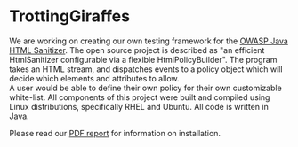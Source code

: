 # TrottingGiraffes
We are working on creating our own testing framework for the
[OWASP Java HTML Sanitizer](https://www.owasp.org/index.php/OWASP_Java_HTML_Sanitizer_Project).
The open source project is described as
"an efficient HtmlSanitizer configurable via a flexible HtmlPolicyBuilder".
The program takes an HTML stream, and dispatches events to a policy object
which will decide which elements and attributes to allow.  
A user would be able to define their own policy for their own
customizable white-list.
All components of this project were built and compiled using Linux
distributions, specifically RHEL and Ubuntu.
All code is written in Java.

Please read our [PDF report](https://github.com/CSCI-362-03-2015/TrottingGiraffes/blob/master/TrottingGiraffes_finalReport.pdf) for information on installation.